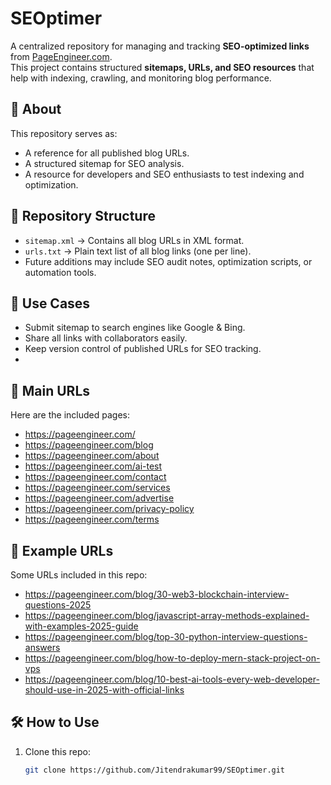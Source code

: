 # SEOptimer
A centralized repository for managing and tracking **SEO-optimized links** from [PageEngineer.com](https://pageengineer.com).  
This project contains structured **sitemaps, URLs, and SEO resources** that help with indexing, crawling, and monitoring blog performance.  

## 📖 About
This repository serves as:
- A reference for all published blog URLs.
- A structured sitemap for SEO analysis.
- A resource for developers and SEO enthusiasts to test indexing and optimization.

## 📂 Repository Structure
- `sitemap.xml` → Contains all blog URLs in XML format.
- `urls.txt` → Plain text list of all blog links (one per line).
- Future additions may include SEO audit notes, optimization scripts, or automation tools.

## 🚀 Use Cases
- Submit sitemap to search engines like Google & Bing.
- Share all links with collaborators easily.
- Keep version control of published URLs for SEO tracking.
- 
## 🔗 Main URLs
Here are the included pages:
- https://pageengineer.com/
- https://pageengineer.com/blog
- https://pageengineer.com/about
- https://pageengineer.com/ai-test
- https://pageengineer.com/contact
- https://pageengineer.com/services
- https://pageengineer.com/advertise
- https://pageengineer.com/privacy-policy
- https://pageengineer.com/terms
## 🔗 Example URLs
Some URLs included in this repo:
- https://pageengineer.com/blog/30-web3-blockchain-interview-questions-2025
- https://pageengineer.com/blog/javascript-array-methods-explained-with-examples-2025-guide
- https://pageengineer.com/blog/top-30-python-interview-questions-answers
- https://pageengineer.com/blog/how-to-deploy-mern-stack-project-on-vps
- https://pageengineer.com/blog/10-best-ai-tools-every-web-developer-should-use-in-2025-with-official-links

## 🛠️ How to Use
1. Clone this repo:
   ```bash
   git clone https://github.com/Jitendrakumar99/SEOptimer.git
